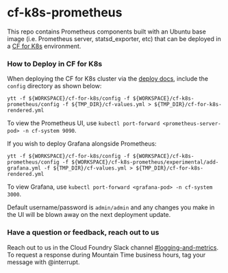 # cf-k8s-prometheus

This repo contains Prometheus components built with an Ubuntu base image (i.e.
Prometheus server, statsd_exporter, etc) that can be deployed in a [CF for
K8s](https://github.com/cloudfoundry/cf-for-k8s) environment.

### How to Deploy in CF for K8s

When deploying the CF for K8s cluster via the [deploy docs](https://github.com/cloudfoundry/cf-for-k8s/blob/master/docs/deploy.md),
include the `config` directory as shown below:

```
ytt -f ${WORKSPACE}/cf-for-k8s/config -f ${WORKSPACE}/cf-k8s-prometheus/config -f ${TMP_DIR}/cf-values.yml > ${TMP_DIR}/cf-for-k8s-rendered.yml
```

To view the Prometheus UI, use `kubectl port-forward <prometheus-server-pod>
-n cf-system 9090`.

If you wish to deploy Grafana alongside Prometheus:

```
ytt -f ${WORKSPACE}/cf-for-k8s/config -f ${WORKSPACE}/cf-k8s-prometheus/config -f ${WORKSPACE}/cf-k8s-prometheus/experimental/add-grafana.yml -f ${TMP_DIR}/cf-values.yml > ${TMP_DIR}/cf-for-k8s-rendered.yml
```

To view Grafana, use `kubectl port-forward <grafana-pod>
-n cf-system 3000`.

Default username/password is `admin/admin` and any changes you make in the UI will be blown away on the next deployment update.

### Have a question or feedback, reach out to us

Reach out to us in the Cloud Foundry Slack channel [#logging-and-metrics](https://cloudfoundry.slack.com/archives/CUW93AF3M).
To request a response during Mountain Time business hours, tag your message with @interrupt.
